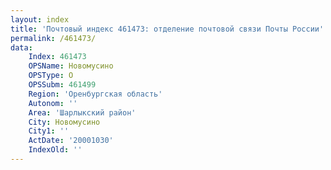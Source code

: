```yaml
---
layout: index
title: 'Почтовый индекс 461473: отделение почтовой связи Почты России'
permalink: /461473/
data:
    Index: 461473
    OPSName: Новомусино
    OPSType: О
    OPSSubm: 461499
    Region: 'Оренбургская область'
    Autonom: ''
    Area: 'Шарлыкский район'
    City: Новомусино
    City1: ''
    ActDate: '20001030'
    IndexOld: ''
---
```

